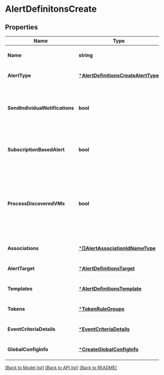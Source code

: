 # AlertDefinitonsCreate

## Properties
Name | Type | Description | Notes
------------ | ------------- | ------------- | -------------
**Name** | **string** |  | [optional] [default to null]
**AlertType** | [***AlertDefinitionsCreateAlertType**](AlertDefinitionsCreateAlertType.md) |  | [optional] [default to null]
**SendIndividualNotifications** | **bool** | Flag indicating the functionality to send individual notifications | [optional] [default to false]
**SubscriptionBasedAlert** | **bool** | Flag to indicate whether its a subscription based alert. | [optional] [default to false]
**ProcessDiscoveredVMs** | **bool** | Flag indicating the functionality to send individual notifications for each discovered virtual machine | [optional] [default to false]
**Associations** | [***[]AlertAssociationIdNameType**](array.md) |  | [optional] [default to null]
**AlertTarget** | [***AlertDefinitionsTarget**](AlertDefinitionsTarget.md) |  | [optional] [default to null]
**Templates** | [***AlertDefinitionsTemplate**](AlertDefinitionsTemplate.md) |  | [optional] [default to null]
**Tokens** | [***TokenRuleGroups**](TokenRuleGroups.md) |  | [optional] [default to null]
**EventCriteriaDetails** | [***EventCriteriaDetails**](EventCriteriaDetails.md) |  | [optional] [default to null]
**GlobalConfigInfo** | [***CreateGlobalConfigInfo**](CreateGlobalConfigInfo.md) |  | [optional] [default to null]

[[Back to Model list]](../README.md#documentation-for-models) [[Back to API list]](../README.md#documentation-for-api-endpoints) [[Back to README]](../README.md)

